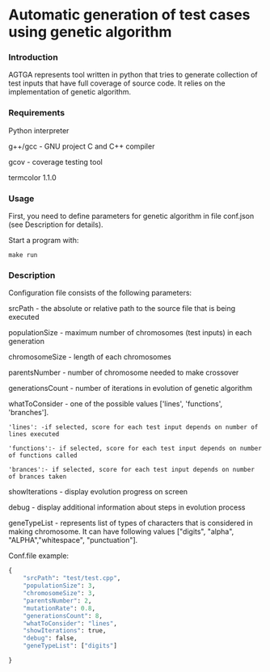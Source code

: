 

# Automatic generation of test cases using genetic algorithm


<!---
(c) 2009-2012 Jonathan Turner
(c) 2009-2017 Jason Turner

Release under the BSD license, see "license.txt" for details.
--->

### Introduction

AGTGA represents tool written in python that tries to generate collection of test inputs that have full coverage of source code. It relies on the implementation of genetic algorithm.  


### Requirements

Python interpreter

g++/gcc - GNU project C and C++ compiler

gcov - coverage testing tool

termcolor 1.1.0 
### Usage
First, you need to define parameters for genetic algorithm in file conf.json (see Description for details).

Start a program with:

	make run



### Description
Configuration file consists of the following parameters:

srcPath - the absolute or relative path to the source file that is being executed

populationSize - maximum number of chromosomes (test inputs) in each generation

chromosomeSize - length of each chromosomes

parentsNumber - number of chromosome needed to make crossover

generationsCount - number of iterations in evolution of genetic algorithm

whatToConsider - one of the possible values ['lines', 'functions', 'branches']. 

	'lines': -if selected, score for each test input depends on number of lines executed

	'functions':- if selected, score for each test input depends on number of functions called

	'brances':- if selected, score for each test input depends on number of brances taken 

showIterations - display evolution progress on screen

debug - display additional information about steps in evolution process

geneTypeList - represents list of types of characters that is considered in making chromosome. It can have following values ["digits", "alpha", "ALPHA","whitespace", "punctuation"].


Conf.file example:
```python
{
	"srcPath": "test/test.cpp",
	"populationSize": 3,
	"chromosomeSize": 3,
	"parentsNumber": 2,
	"mutationRate": 0.8,
	"generationsCount": 8,
	"whatToConsider": "lines",
	"showIterations": true,
	"debug": false,
	"geneTypeList": ["digits"]

}
 
```
